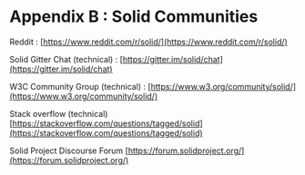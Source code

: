 # Appendix B : Solid Communities

Reddit : [https://www.reddit.com/r/solid/](https://www.reddit.com/r/solid/)

Solid Gitter Chat \(technical\) : [https://gitter.im/solid/chat](https://gitter.im/solid/chat)

W3C Community Group \(technical\) : [https://www.w3.org/community/solid/](https://www.w3.org/community/solid/)

Stack overflow \(technical\) [https://stackoverflow.com/questions/tagged/solid](https://stackoverflow.com/questions/tagged/solid)

Solid Project Discourse Forum [https://forum.solidproject.org/](https://forum.solidproject.org/)



